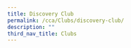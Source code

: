 ```yaml
---
title: Discovery Club
permalink: /cca/Clubs/discovery-club/
description: ""
third_nav_title: Clubs
---
```

